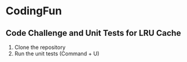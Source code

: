 # CodingFun
## Code Challenge and Unit Tests for LRU Cache

1. Clone the repository
2. Run the unit tests (Command + U)
